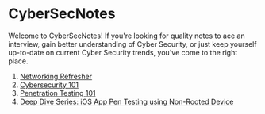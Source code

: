 # CyberSecNotes
Welcome to CyberSecNotes! If you're looking for quality notes to ace an interview, gain better understanding of Cyber Security, or just keep yourself up-to-date on current Cyber Security trends, you've come to the right place. 
1. [Networking Refresher](https://pkd5085.medium.com/networking-refresher-e5e302458cc2)
2. [Cybersecurity 101](https://medium.com/@pkd5085/cybersecurity-101-ab5fc542a684)
3. [Penetration Testing 101](https://pkd5085.medium.com/penetration-testing-101-5bc66f86a7fb?sk=e2eda9fc492218564f46ee173075a515)
4. [Deep Dive Series: iOS App Pen Testing using Non-Rooted Device](https://pkd5085.medium.com/deep-dive-series-ios-app-pen-testing-using-non-rooted-device-c0f25e20ebc4?sk=a99aef74b3225608d39dd7ab05d5afba)
